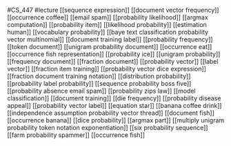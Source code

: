 #CS_447
#lecture
[[sequence expression]]
[[document vector frequency]]
[[occurrence coffee]]
[[email spam]]
[[probability likelihood]]
[[argmax computation]]
[[probability item]]
[[likelihood probability]]
[[estimation human]]
[[vocabulary probability]]
[[baye text classification probability vector multinomial]]
[[document training label]]
[[probability frequency]]
[[token document]]
[[unigram probability document]]
[[occurrence eat]]
[[occurrence fish representation]]
[[probability ice]]
[[unigram probability]]
[[frequency document]]
[[fraction document]]
[[probability vector]]
[[label vector]]
[[fraction item training]]
[[probability vector dice expression]]
[[fraction document training notation]]
[[distribution probability]]
[[probability label probability]]
[[sequence probability boss five]]
[[probability absence email spam]]
[[probability zips law]]
[[model classification]]
[[document training]]
[[die frequency]]
[[probability disease appeal]]
[[probability vector label]]
[[equation star]]
[[banana coffee drink]]
[[independence assumption probability vector thread]]
[[document fish]]
[[occurrence banana]]
[[dice probability]]
[[argmax part]]
[[multiply unigram probability token notation exponentiation]]
[[six probability sequence]]
[[farm probability spammer]]
[[occurrence fish]]

